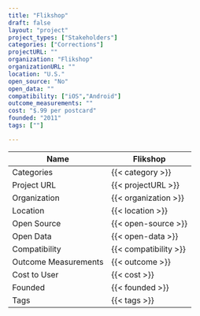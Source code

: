 ```yaml
---
title: "Flikshop"
draft: false
layout: "project"
project_types: ["Stakeholders"]
categories: ["Corrections"]
projectURL: ""
organization: "Flikshop"
organizationURL: ""
location: "U.S."
open_source: "No"
open_data: ""
compatibility: ["iOS","Android"]
outcome_measurements: ""
cost: "$.99 per postcard"
founded: "2011"
tags: [""]

---
```



Name                    |  Flikshop    
------------------------|----
Categories              | {{< category >}} 
Project URL             | {{< projectURL >}} 
Organization            | {{< organization >}} 
Location                | {{< location >}} 
Open Source             | {{< open-source >}} 
Open Data               | {{< open-data >}} 
Compatibility           | {{< compatibility >}} 
Outcome Measurements    | {{< outcome >}} 
Cost to User            | {{< cost >}} 
Founded                 | {{< founded >}} 
Tags                    | {{< tags >}} 


